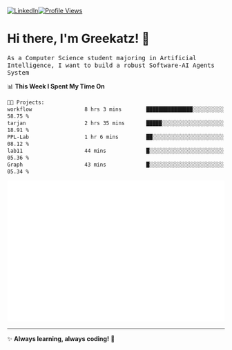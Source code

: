 [![LinkedIn](https://img.shields.io/badge/LinkedIn-0077B5?style=flat&logo=linkedin&logoColor=white)](https://www.linkedin.com/in/hungarbeit1912/)[![Profile Views](https://komarev.com/ghpvc/?username=Greekatz&color=blue&style=flat-square)](https://github.com/Greekatz)  


# Hi there, I'm Greekatz! 👋

<samp>As a Computer Science student majoring in Artificial Intelligence, I want to build a robust Software-AI Agents System<samp>


<!--START_SECTION:waka-->
📊 **This Week I Spent My Time On** 

```text
🐱‍💻 Projects: 
workflow                 8 hrs 3 mins        ███████████████░░░░░░░░░░   58.75 % 
tarjan                   2 hrs 35 mins       █████░░░░░░░░░░░░░░░░░░░░   18.91 % 
PPL-Lab                  1 hr 6 mins         ██░░░░░░░░░░░░░░░░░░░░░░░   08.12 % 
lab11                    44 mins             █░░░░░░░░░░░░░░░░░░░░░░░░   05.36 % 
Graph                    43 mins             █░░░░░░░░░░░░░░░░░░░░░░░░   05.34 % 
```


<!--END_SECTION:waka-->

![Full-year Contribution Calendar](https://github.com/Greekatz/Greekatz/blob/main/metrics.plugin.isocalendar.fullyear.svg)

---
✨ **Always learning, always coding!** 🚀
